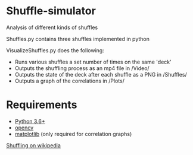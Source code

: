 # Shuffle-simulator
Analysis of different kinds of shuffles

Shuffles.py contains three shuffles implemented in python

VisualizeShuffles.py does the following:
* Runs various shuffles a set number of times on the same 'deck'
* Outputs the shuffling process as an mp4 file in /Video/
* Outputs the state of the deck after each shuffle as a PNG in /Shuffles/
* Outputs a graph of the correlations in /Plots/

# Requirements
* [Python 3.6+](https://www.python.org/downloads/)
* [opencv](https://opencv.org/)
* [matplotlib](https://matplotlib.org/) (only required for correlation graphs)

[Shuffling on wikipedia](https://en.wikipedia.org/wiki/Shuffling)